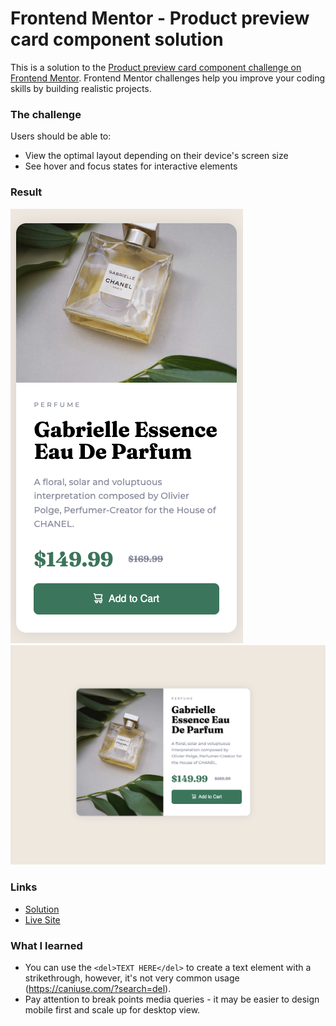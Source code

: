 # Frontend Mentor - Product preview card component solution

This is a solution to the [Product preview card component challenge on Frontend Mentor](https://www.frontendmentor.io/challenges/product-preview-card-component-GO7UmttRfa). Frontend Mentor challenges help you improve your coding skills by building realistic projects.

### The challenge

Users should be able to:

- View the optimal layout depending on their device's screen size
- See hover and focus states for interactive elements

### Result

![](./Mobile.png)
![](./Desktop.png)

### Links

- [Solution](https://your-solution-url.com)
- [Live Site](https://remarkable-snickerdoodle-735e9b.netlify.app/)

### What I learned

- You can use the ```<del>TEXT HERE</del>``` to create a text element with a strikethrough, however, it's not very common usage (https://caniuse.com/?search=del).
- Pay attention to break points media queries - it may be easier to design mobile first and scale up for desktop view.
